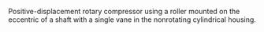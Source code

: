 Positive-displacement rotary compressor using a roller mounted on the eccentric of a shaft with a single vane in the nonrotating cylindrical housing.